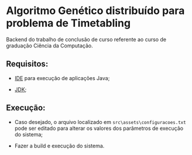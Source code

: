 # Algoritmo Genético distribuído para problema de Timetabling

Backend do trabalho de conclusão de curso referente ao curso de graduação Ciência da Computação.

## Requisitos:

- [IDE](https://www.jetbrains.com/pt-br/idea/download) para execução de aplicações Java;

- [JDK](https://www.oracle.com/br/java/technologies/javase-jdk11-downloads.html);

## Execução:

- Caso desejado, o arquivo localizado em `src\assets\configuracoes.txt` pode ser editado para alterar os valores dos parâmetros de execução do sistema;

- Fazer a build e execução do sistema.
